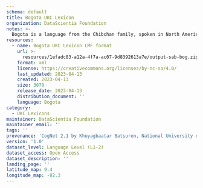 ```yaml
---
schema: default
title: Bogota UKC Lexicon
organization: DataScientia Foundation
notes: >-
  Bogota is a language from the Chibchan family, spoken in North America. The UKC Lexicon of Bogota is represented as a lexico-semantic network. It consists of words, word senses, synsets, as well as sense-level and synset-level relationships.
resources:
  - name: Bogota UKC Lexicon LMF format
    url: >-
      resources/1efadc83-a12a-4f7a-ac07-9d8392613a7e/output-sab-bog.zip
    format: xml
    license: https://creativecommons.org/licenses/by-nc-sa/4.0/
    last_updated: 2023-04-13
    created: 2023-04-13
    size: 3070
    release_date: 2023-04-13
    distribution_document: ''
    language: Bogota
category:
  - UKC Lexicons
maintainer: DataScientia Foundation
maintainer_email: ''
tags: ''
provenance: 'CogNet 2.1 by Khuyagbaatar Batsuren, National University of Mongolia (http://cognet.ukc.disi.unitn.it); Native Languages of the Americas 2021.11. by Laura Redish and Orrin Lewis (http://www.native-languages.org); Princeton WordNet 2.1 by Princeton University (https://wordnet.princeton.edu)'
version: '1.0'
dataset_level: Language Level (L1-2)
dataset_access: Open Access
dataset_description: ''
landing_page: ''
latitude_map: 9.4
longitude_map: -82.3
---
```

